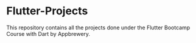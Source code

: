 # Flutter-Projects
This repository contains all the projects done under the Flutter Bootcamp Course with Dart by Appbrewery.

